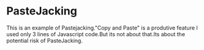 # PasteJacking
This is an example of Pastejacking."Copy and Paste" is a produtive feature I used only 3 lines of Javascript code.But its not about that.Its about the potential risk of PasteJacking.
